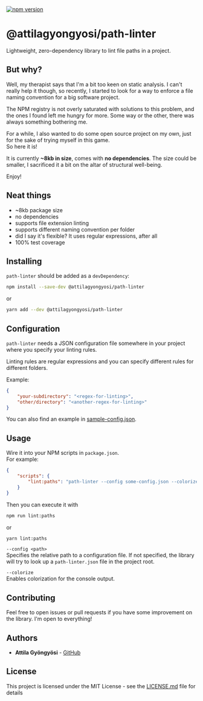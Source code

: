 [![npm version](https://badge.fury.io/js/%40attilagyongyosi%2Fpath-linter.svg)](https://badge.fury.io/js/%40attilagyongyosi%2Fpath-linter)

# @attilagyongyosi/path-linter
Lightweight, zero-dependency library to lint file paths in a project.

## But why?
Well, my therapist says that I'm a bit too keen on static analysis.
I can't really help it though, so recently, I started to look for a way to
enforce a file naming convention for a big software project.

The NPM registry is not overly saturated with solutions to this problem, and
the ones I found left me hungry for more. Some way or the other, there was always
something bothering me.

For a while, I also wanted to do some open source project on my own, just for the sake
of trying myself in this game.  
So here it is!

It is currently **~8kb in size**, comes with **no dependencies**. The size could be smaller, I sacrificed it a bit on the altar 
of structural well-being.

Enjoy!

## Neat things
* ~8kb package size
* no dependencies
* supports file extension linting
* supports different naming convention per folder
* did I say it's flexible? It uses regular expressions, after all
* 100% test coverage

## Installing
`path-linter` should be added as a `devDependency`:
```bash
npm install --save-dev @attilagyongyosi/path-linter
```
or
```bash
yarn add --dev @attilagyongyosi/path-linter
```

## Configuration
`path-linter` needs a JSON configuration file somewhere in your project where you specify
your linting rules.

Linting rules are regular expressions and you can specify different rules for different folders.

Example:
```json
{
    "your-subdirectory": "<regex-for-linting>",
    "other/directory": "<another-regex-for-linting>"
}
```

You can also find an example in [sample-config.json](sample-config.json).

## Usage
Wire it into your NPM scripts in `package.json`.  
For example:
```json
{
    "scripts": {
        "lint:paths": "path-linter --config some-config.json --colorize"
    }
}
```
Then you can execute it with  
```bash
npm run lint:paths
```
or
```bash
yarn lint:paths
```

`--config <path>`  
Specifies the relative path to a configuration file. If not specified, the library will try to look up a 
`path-linter.json` file in the project root.

`--colorize`  
Enables colorization for the console output.

## Contributing
Feel free to open issues or pull requests if you have some improvement on the library. I'm open to everything!

## Authors
* **Attila Gyöngyösi** - [GitHub](https://github.com/attilagyongyosi)

## License
This project is licensed under the MIT License - see the [LICENSE.md](LICENSE.md) file for details
